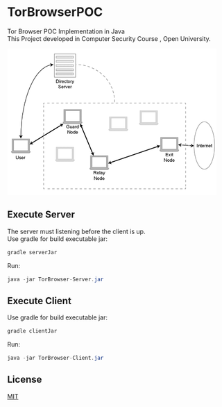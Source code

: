 # TorBrowserPOC
Tor Browser POC Implementation in Java
<br />This Project developed in Computer Security Course , Open University.

![alt text](tor-network.png)

## Execute Server

The server must listening before the client is up.
<br />Use gradle for build executable jar:
```gradle
gradle serverJar
```

Run:
```java
java -jar TorBrowser-Server.jar
```


## Execute Client

Use gradle for build executable jar:
```gradle
gradle clientJar
```
Run:
```java
java -jar TorBrowser-Client.jar
```


## License
[MIT](https://choosealicense.com/licenses/mit/)
